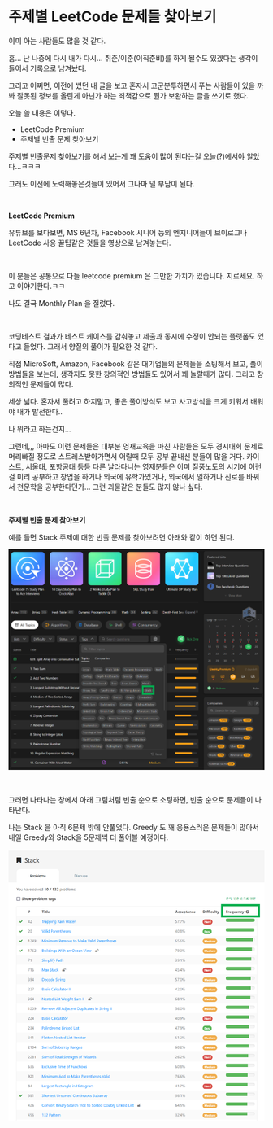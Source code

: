 # 주제별 LeetCode 문제들 찾아보기

이미 아는 사람들도 많을 것 같다.<br>

흠... 난 나중에 다시 내가 다시... 취준/이준(이직준비)를 하게 될수도 있겠다는 생각이 들어서 기록으로 남겨놨다.<br>

그리고 어쩌면, 이전에 썼던 내 글을 보고 혼자서 고군분투하면서 푸는 사람들이 있을 까봐 잘못된 정보를 올린게 아닌가 하는 죄책감으로 뭔가 보완하는 글을 쓰기로 했다.<br>

오늘 쓸 내용은 이렇다.

- LeetCode Premium
- 주제별 빈출 문제 찾아보기

주제별 빈출문제 찾아보기를 해서 보는게 꽤 도움이 많이 된다는걸 오늘(?)에서야 알았다...ㅋㅋㅋ<br>

그래도 이전에 노력해놓은것들이 있어서 그나마 덜 부담이 된다.<br>

<br>

**LeetCode Premium**<br>

유튜브를 보다보면, MS 6년차, Facebook 시니어 등의 엔지니어들이 브이로그나 LeetCode 사용 꿀팁같은 것들을 영상으로 남겨놓는다.<br>

<br>

이 분들은 공통으로 다들 leetcode premium 은 그만한 가치가 있습니다. 지르세요. 하고 이야기한다.ㅋㅋ<br>

나도 결국 Monthly Plan 을 질렀다.<br>

<br>

코딩테스트 결과가 테스트 케이스를 감춰놓고 제출과 동시에 수정이 안되는 플랫폼도 있다고 들었다. 그래서 양질의 풀이가 필요한 것 같다.<br>

직접 MicroSoft, Amazon, Facebook  같은 대기업들의 문제들을 소팅해서 보고, 풀이방법들을 보는데, 생각지도 못한 창의적인 방법들도 있어서 꽤 놀랄때가 많다. 그리고 창의적인 문제들이 많다.<br>

세상 넓다. 혼자서 풀려고 하지말고, 좋은 풀이방식도 보고 사고방식을 크게 키워서 배워야 내가 발전한다..<br>

나 뭐라고 하는건지...<br>

그런데,,, 아마도 이런 문제들은 대부분 영재교육을 마친 사람들은 모두 경시대회 문제로 머리빠질 정도로 스트레스받아가면서 어릴때 모두 공부 끝내신 분들이 많을 거다. 카이스트, 서울대, 포항공대 등등 다른 날라다니는 영재분들은 이미 질풍노도의 시기에 이런걸 미리 공부하고 창업을 하거나 외국에 유학가있거나, 외국에서 일하거나 진로를 바꿔서 천문학을 공부한다던가... 그런 괴물같은 분들도 많지 않나 싶다.<br>

<br>

**주제별 빈출 문제 찾아보기**<br>

예를 들면 Stack 주제에 대한 빈출 문제를 찾아보려면 아래와 같이 하면 된다.<br>

![1](./img/1.png)

<br>

그러면 나타나는 창에서 아래 그림처럼 빈출 순으로 소팅하면, 빈출 순으로 문제들이 나타난다.<br>

나는 Stack 을 아직 6문제 밖에 안풀었다. Greedy 도 꽤 응용스러운 문제들이 많아서 내일 Greedy와 Stack을 5문제씩 더 풀어볼 예정이다.<br>

![1](./img/2.png)